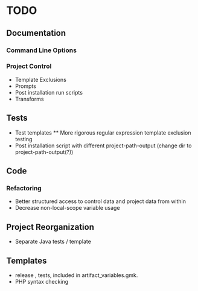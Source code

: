 # TODO

## Documentation

### Command Line Options

### Project Control

* Template Exclusions
* Prompts
* Post installation run scripts
* Transforms

## Tests

* Test templates
** More rigorous regular expression template exclusion testing
* Post installation script with different project-path-output (change dir to project-path-output(?))

## Code

### Refactoring

* Better structured access to control data and project data from within
* Decrease non-local-scope variable usage 

## Project Reorganization

* Separate Java tests / template

## Templates

* release , tests, included in artifact_variables.gmk.
* PHP syntax checking
